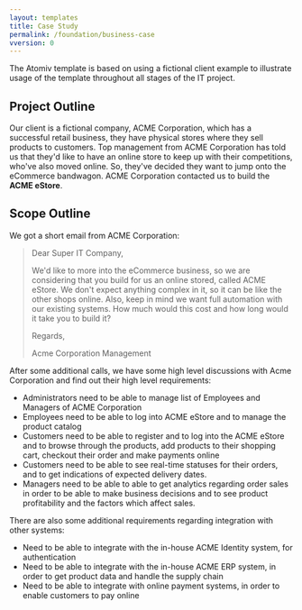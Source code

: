 ```yaml
---
layout: templates
title: Case Study
permalink: /foundation/business-case
vversion: 0
---
```


The Atomiv template is based on using a fictional client example to illustrate usage of the template throughout all stages of the IT project.

## Project Outline

Our client is a fictional company, ACME Corporation, which has a successful retail business, they have physical stores where they sell products to customers. Top management from ACME Corporation has told us that they'd like to have an online store to keep up with their competitions, who've also moved online. So, they've decided they want to jump onto the eCommerce bandwagon. ACME Corporation contacted us to build the **ACME eStore**.

## Scope Outline

We got a short email from ACME Corporation:

> Dear Super IT Company,
>
> We'd like to more into the eCommerce business, so we are considering that you build for us an online stored, called ACME eStore. We don't expect anything complex in it, so it can be like the other shops online. Also, keep in mind we want full automation with our existing systems. How much would this cost and how long would it take you to build it? 
>
> Regards,
>
> Acme Corporation Management

After some additional calls, we have some high level discussions with Acme Corporation and find out their high level requirements:

* Administrators need to be able to manage list of Employees and Managers of ACME Corporation
* Employees need to be able to log into ACME eStore and to manage the product catalog
* Customers need to be able to register and to log into the ACME eStore and to browse through the products, add products to their shopping cart, checkout their order and make payments online
* Customers need to be able to see real-time statuses for their orders, and to get indications of expected delivery dates.
* Managers need to be able to able to get analytics regarding order sales in order to be able to make business decisions and to see product profitability and the factors which affect sales.

There are also some additional requirements regarding integration with other systems:

* Need to be able to integrate with the in-house ACME Identity system, for authentication
* Need to be able to integrate with the in-house ACME ERP system, in order to get product data and handle the supply chain
* Need to be able to integrate with online payment systems, in order to enable customers to pay online

